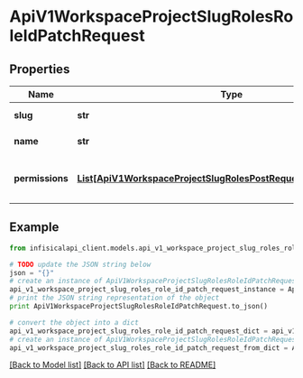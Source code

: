 # ApiV1WorkspaceProjectSlugRolesRoleIdPatchRequest


## Properties
Name | Type | Description | Notes
------------ | ------------- | ------------- | -------------
**slug** | **str** | The slug of the role. | [optional] 
**name** | **str** | The name of the role. | [optional] 
**permissions** | [**List[ApiV1WorkspaceProjectSlugRolesPostRequestPermissionsInner]**](ApiV1WorkspaceProjectSlugRolesPostRequestPermissionsInner.md) | The permissions assigned to the role. | [optional] 

## Example

```python
from infisicalapi_client.models.api_v1_workspace_project_slug_roles_role_id_patch_request import ApiV1WorkspaceProjectSlugRolesRoleIdPatchRequest

# TODO update the JSON string below
json = "{}"
# create an instance of ApiV1WorkspaceProjectSlugRolesRoleIdPatchRequest from a JSON string
api_v1_workspace_project_slug_roles_role_id_patch_request_instance = ApiV1WorkspaceProjectSlugRolesRoleIdPatchRequest.from_json(json)
# print the JSON string representation of the object
print ApiV1WorkspaceProjectSlugRolesRoleIdPatchRequest.to_json()

# convert the object into a dict
api_v1_workspace_project_slug_roles_role_id_patch_request_dict = api_v1_workspace_project_slug_roles_role_id_patch_request_instance.to_dict()
# create an instance of ApiV1WorkspaceProjectSlugRolesRoleIdPatchRequest from a dict
api_v1_workspace_project_slug_roles_role_id_patch_request_from_dict = ApiV1WorkspaceProjectSlugRolesRoleIdPatchRequest.from_dict(api_v1_workspace_project_slug_roles_role_id_patch_request_dict)
```
[[Back to Model list]](../README.md#documentation-for-models) [[Back to API list]](../README.md#documentation-for-api-endpoints) [[Back to README]](../README.md)


